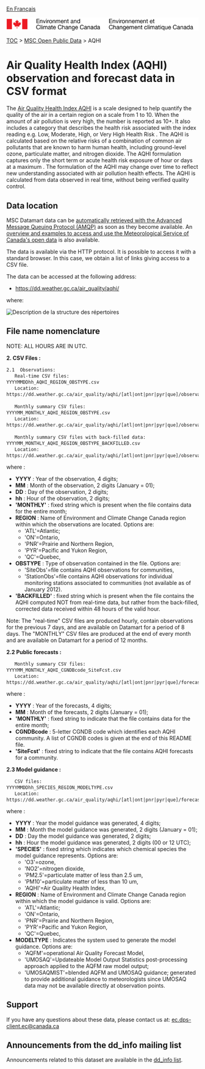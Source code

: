 [En Français](readme_aqhi-datamartcsv_en.md)

![ECCC logo](../../img_eccc-logo.png)

[TOC](../../readme_en.md) > [MSC Open Public Data](../readme_en.md) > AQHI

# Air Quality Health Index (AQHI) observation and forecast data in CSV format

The [Air Quality Health Index AQHI](readme_aqhi_en.md) is a scale designed to help quantify the quality of the air in a certain region on a scale from 1 to 10. When the amount of air pollution is very high, the number is reported as 10+. It also includes a category that describes the health risk associated with the index reading e.g. Low, Moderate, High, or Very High Health Risk . The AQHI is calculated based on the relative risks of a combination of common air pollutants that are known to harm human health, including ground-level ozone, particulate matter, and nitrogen dioxide. The AQHI formulation captures only the short term or acute health risk exposure of hour or days at a maximum .
The formulation of the AQHI may change over time to reflect new understanding associated with air pollution health effects. The AQHI is calculated from data observed in real time, without being verified quality control.

## Data location

MSC Datamart data can be [automatically retrieved with the Advanced Message Queuing Protocol (AMQP)](.../../msc-datamart/amqp_en.md) as soon as they become available. An [overview and examples to access and use the Meteorological Service of Canada's open data](.../../usage-overview/readme_en.md) is also available.

The data is available via the HTTP protocol. It is possible to access it with a standard browser. In this case, we obtain a list of links giving access to a CSV file.

The data can be accessed at the following address:
* https://dd.weather.gc.ca/air_quality/aqhi/

where:

![Description de la structure des répertoires](https://dd.meteo.gc.ca/air_quality/doc/aqhi_structure.png)

## File name nomenclature 

NOTE: ALL HOURS ARE IN UTC.

__2. CSV Files :__

    2.1  Observations:
       Real-time CSV files:                     YYYYMMDDhh_AQHI_REGION_OBSTYPE.csv
       Location: https://dd.weather.gc.ca/air_quality/aqhi/[atl|ont|pnr|pyr|que]/observation/realtime/csv

       Monthly summary CSV files:               YYYYMM_MONTHLY_AQHI_REGION_OBSTYPE.csv
       Location: https://dd.weather.gc.ca/air_quality/aqhi/[atl|ont|pnr|pyr|que]/observation/monthly/csv

       Monthly summary CSV files with back-filled data: YYYYMM_MONTHLY_AQHI_REGION_OBSTYPE_BACKFILLED.csv
       Location: https://dd.weather.gc.ca/air_quality/aqhi/[atl|ont|pnr|pyr|que]/observation/monthly/csv

where :

* __YYYY__ : Year of the observation, 4 digits;
* __MM__ : Month of the observation, 2 digits (January = 01);
* __DD__ : Day of the observation, 2 digits;
* __hh__ : Hour of the observation, 2 digits;
* __'MONTHLY'__ : fixed string which is present when the file contains data for the entire month;
* __REGION__ : Name of Environment and Climate Change Canada region within which the observations are located. Options are:
    * 'ATL'=Atlantic;
    * 'ON'=Ontario,
    * 'PNR'=Prairie and Northern Region,
    * 'PYR'=Pacific and Yukon Region,
    * 'QC'=Quebec,
* __OBSTYPE__ : Type of observation contained in the file. Options are:
    * 'SiteObs'=file contains AQHI observations for communities,
    * 'StationObs'=file contains AQHI observations for individual monitoring stations associated to communities
    (not available as of January 2012).
* __'BACKFILLED'__ : fixed string which is present when the file contains the AQHI computed NOT from real-time data,
                but rather from the back-filled, corrected data received within 48 hours of the valid hour.

Note: The "real-time" CSV files are produced hourly, contain observations for the previous 7 days, and
are available on Datamart for a period of 8 days. The "MONTHLY" CSV files are produced at the end of
every month and are available on Datamart for a period of 12 months.

__2.2  Public forecasts :__

       Monthly summary CSV files:                YYYYMM_MONTHLY_AQHI_CGNDBcode_SiteFcst.csv
       Location: https://dd.weather.gc.ca/air_quality/aqhi/[atl|ont|pnr|pyr|que]/forecast/monthly/csv

where : 

* __YYYY__ : Year of the forecasts, 4 digits;
* __MM__ : Month of the forecasts, 2 digits (January = 01);
* __'MONTHLY'__ : fixed string to indicate that the file contains data for the entire month;
* __CGNDBcode__ : 5-letter CGNDB code which identifies each AQHI community. A list of CGNDB codes is given
at the end of this README file.
* __'SiteFcst'__ : fixed string to indicate that the file contains AQHI forecasts for a community.

__2.3  Model guidance :__

       CSV files:                               YYYYMMDDhh_SPECIES_REGION_MODELTYPE.csv
       Location: https://dd.weather.gc.ca/air_quality/aqhi/[atl|ont|pnr|pyr|que]/forecast/model/csv

where :

* __YYYY__ : Year the model guidance was generated, 4 digits;
* __MM__ : Month the model guidance was generated, 2 digits (January = 01);
* __DD__ : Day the model guidance was generated, 2 digits;
* __hh__ : Hour the model guidance was generated, 2 digits (00 or 12 UTC);
* __'SPECIES'__ : fixed string which indicates which chemical species the model guidance represents. Options are:
    * 'O3'=ozone,
    * 'NO2'=nitrogen dioxide,
    * 'PM2.5'=particulate matter of less than 2.5 um,
    * 'PM10'=particulate matter of less than 10 um,
    * 'AQHI'=Air Quaility Health Index,
* __REGION__ : Name of Environment and Climate Change Canada region within which the model guidance is valid. Options are:
    * 'ATL'=Atlantic;
    * 'ON'=Ontario,
    * 'PNR'=Prairie and Northern Region,
    * 'PYR'=Pacific and Yukon Region,
    * 'QC'=Quebec,
* __MODELTYPE__ : Indicates the system used to generate the model guidance. Options are:
    * 'AQFM'=operational Air Quality Forecast Model,
    * 'UMOSAQ'=Updateable Model Output Statistics post-processing approach applied to the AQFM raw model output;
    * 'UMOSAQMIST'=blended AQFM and UMOSAQ guidance; generated to provide additional guidance to meteorologists since
    UMOSAQ data may not be available directly at observation points.

## Support

If you have any questions about these data, please contact us at: ec.dps-client.ec@canada.ca

## Announcements from the dd_info mailing list 

Announcements related to this dataset are available in the [dd_info list](https://lists.ec.gc.ca/cgi-bin/mailman/listinfo/dd_info).

